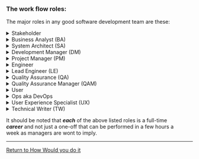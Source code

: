 ### The work flow roles:  

The major roles in any good software development team are these:  

<details>
  <summary>Stakeholder</summary>  

  This is the person that has noted the deficiency in the current  
  environment and is the one to whom the progress of the resulting solution  
  will ultimately be reported to.  

  Why is the stakeholder part of the team? They are the ones that will  
  ultimately "sign off" on the solution and allow it to pass into production  
  as "the answer" to the original deficiency.  

  This person/these people will work with the BA to turn vague "concerns" into  
  proper, single-responsibility-oriented, deficiencies that may be documented  
  in a "request for solution".  

  It's important at this step to understand that the more clearly the noted  
  deficiencies are defined, the quicker the solution will ultimately present  
  itself.  

  Vagueness in deficiency definition will lead to wasted time in development  
  for a myriad of reasons, the least of which will be coding something that  
  doesn't need to be in the system and all the wasted time that goes with that.  
  
</details>  

<details>
  <summary>Business Analyst (BA)</summary>  

  Person whose knowledge encompasses the business view  
  of the organization but can "speak" a little "tech". In short, this  
  person is a business process-oriented individual with little actual  
  engineering acumen but is intimately familiar with "how the business  
  works" and thus understands, at a business level, the impact of the  
  current deficiency and the resulting benefit of an implemented  
  solution.  

  Assists in creating a development dictionary and associated DSL as  
  needed.  

</details>  

<details>
  <summary>System Architect (SA)</summary>  

  The opposite of the BA - this person is well versed in  
  technology but has little knowledge of the details of the business. The  
  primary role of the SA is to translate the business-oriented  
  statement(s) of a deficiency and convert that "business-speak" into  
  technology terms that the rest of the development team may use to  
  implement a solution.  

  A big portion of this job is maintaining a sense of the "Big Picture".  
  It is the job of the SA to determine the impact of any new software  
  on the current system and *guide* the development of the overall system  
  to ensure the use of all new technologies as is appropriate and to  
  ensure a minimum of "technical debt".  
  ***The System Architect does --NOT-- write software!***  
  
  At a minimum, the SA will:  

  - Determine which emerging technologies should be integrated into the  
    current system to continually lower technical debt and ensure that  
    the overall system remains current with technology.  

  - Ensure the Development Managers are made familiar with said new  
    technologies.  

  - Ensures Lead Engineers understand (after appropriate training) the  
    impact of the new technologies and what might be necessary to perform  
    the necessary integration of the new tech into the current system.  
    In short, help the LE's with the implementation details from a  
    *design* point of view and pass approval on the selected  
    implementation from a system impact point of view.  

  - Create a dictionary and associated DSL (Domain Specific Language)  
    with the assistance of the BA such that all deficiency definitions  
    will use a common language so the possibility of misunderstanding is  
    reduced significantly.  

  - Assist in the building of requirements based on the BA-generated  
    functionality item requests/issues/bugs.

  - Assist with the creation of development milestones as metrics for  
    managers to use to gauge progress.  

</details>  

<details>
  <summary>Development Manager (DM)</summary>  

  Person who is familiar with the abilities or lack  
  thereof of personnel attached to a particular project.  
  Serves as the "gatekeeper" for code integration into the code  
  repository based on feedback from the engineers and QA managers.  

  At a minimum, the DM will:  

  - Ensure the availability of training materials in whatever form is most  
    appropriate for the need and ensures that personnel are given time and  
    resources to obtain said training. In other words, the training must  
    not only be available but must be integrated into the day-to-day  
    schedule of the engineers such that training is just "part of the job"  
    as opposed to being some "special" thing that serves as a perceived  
    "interruption" in the on-going solution development process.  
    Training should ***not*** affect the nominal work-life balance, nor  
    should training be an occasional, exceptional "reward" for engineers.  
    Training should be an integral part of the engineer's working day.  

- Serves as the person tasked with leading code reviews and is the final
  arbiter as to the acceptability of reviewed code.  

- Monitor the availability of the code repositories, ensure proper SDLC  
  practices are maintained and control access to said repositories.  

</details>  

<details>
  <summary>Project Manager (PM)</summary>  

  Person whose purpose is to arrange order of  
  precedence for the derived tasks as generated from the  
  requirements/features.  

  This person doesn't need to know who will perform the work, just in what  
  order the work will be performed. This knowledge will come from working  
  with the BA to determine priority based on business needs and,  
  ultimately, the demands of the stake holders.  
  Will work with the DM to match tasks with engineers.  

</details>  

<details>
  <summary>Engineer</summary>  

  The person responsible for creating the software solution if  
  software is indeed part of the solution based on tasks as assigned by the PM.  
  The ***one*** job of the Engineer is to ***Write Excellent Code***  
  *and nothing else!*  

</details>  

<details>
  <summary>Lead Engineer (LE)</summary>  

  This is the "go-to" person when a question concerning a new  
  technology comes up during the development process. Should be well-versed in  
  all new technologies as chosen by the SA but at an implementation level vs  
  an integration level. In other words, the SA choses the new tech based on  
  what it does, the Lead Engineer learns how it does it and therefore how to  
  implement that choice and integrate it into the current system.  

  May or may not be a "Team Lead" in so much as they would be responsible for  
  overseeing the activities of fellow engineers, this role is not such much a  
  role concerned with *management* as it is ***knowledge***.  

  Interfaces with the SA to stay up on selected new technologies as seen from an  
  ***implementation*** viewpoint aka "*how* to make it go" as opposed to "why".  

</details>  

<details>
  <summary>Quality Assurance (QA)</summary>  

  Person responsible for testing the software solution to ensure that  
  it meets the requirements from a user point of view.  

  Much of this role can be performed by automation, however, in the final  
  analysis, it takes a human user to determine of the solution meets the  
  minimum "non-annoyance" metric. The software might do what it needs to but if  
  it annoys the users, it's not an actual "solution".  

</details>  

<details>
  <summary>Quality Assurance Manager (QAM)</summary>  
  
  Person serving equivalent role to DM but for testers and  
  issue/bug resolution evaluation.  

  Works with the DM to validate status of development progress as to code  
  acceptance/rejection and the "why's" and "wherefores" of rejection should  
  such be necessary.  

</details>  

<details>
  <summary>User</summary>  

  Person who actually uses the software on a day to day basis. This  
  person will have insight into the necessary application flow and how things  
  "should" work. WIll most often be the source of motivation for changes in the  
  current system.  

  Should ***not*** be the source of the desired solution.  

</details>  

<details>
  <summary>Ops aka DevOps</summary>  

  Person responsible for overseeing deployment of the software solution to  
  both a testing/QA environment and to Production.  

</details>  

<details>
  <summary>User Experience Specialist (UX)</summary>  

  User interface specialist. Includes a "copywriter", a person that is  
  responsible for making the user interface more palatable (understandable)  
  to the rest of the universe. This individual will be something of an artist  
  focused on user interfaces (a task which most regular developers suck at).  
  Provides input/feedback from/to users to effect a desired user interface and  
  corresponding flow of the business process said UI is to effect.  

  Provides input for the technical writer such that the documentation for the  
  system is both up-to-date and accurate such that new users have a reliable  
  resource to call upon to learn the business processes via the interface.    

</details>  

<details>
  <summary>Technical Writer (TW)</summary>  
  
  Technical Writer aka "technical documentation specialist". Person that  
  documents the "how" and "why" of the solution and integrates that  
  information into the current system documentation.  

</details>  

It should be noted that ***each*** of the above listed roles is a full-time  
***career*** and not just a one-off that can be performed in a few hours a  
week as managers are wont to imply.  

<hr>  

[Return to How Would you do it][ReturnToHowWouldIDoIt-Url]  

[ReturnToHowWouldIDoIt-Url]: ./How%20would%20you%20do%20it.md    